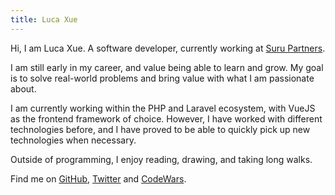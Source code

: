 ```yaml
---
title: Luca Xue
---
```


Hi, I am Luca Xue. A software developer, currently working at [Suru Partners](https://surupartners.com).

I am still early in my career, and value being able to learn and grow.
My goal is to solve real-world problems and bring value with what I am passionate about.

I am currently working within the PHP and Laravel ecosystem, with VueJS as the frontend framework of choice. However, I have worked with different technologies before, and I have proved to be able to quickly pick up new technologies when necessary.

Outside of programming, I enjoy reading, drawing, and taking long walks.

Find me on [GitHub](https://github.com/lucaxue), [Twitter](https://twitter.com/luca_xue) and [CodeWars](https://www.codewars.com/users/lucaxue).
